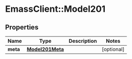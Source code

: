 # EmassClient::Model201

## Properties
Name | Type | Description | Notes
------------ | ------------- | ------------- | -------------
**meta** | [**Model201Meta**](Model201Meta.md) |  | [optional] 

